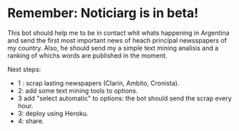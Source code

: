 # Remember: Noticiarg  is in beta!

This bot should help me to be in contact whit whats happening in Argentina and send the first most important news of heach principal newsspapers of my country. Also, he should send my a simple text mining analisis and a ranking of whichs words are published in the moment.

Next steps:
 - 1 : scrap lasting newspapers (Clarin, Ambito, Cronista).
 - 2:  add some text mining tools to options.
 - 3   add "select automatic" to options: the bot should send the scrap every hour.
 - 3:  deploy using Heroku.
 - 4:  share.
